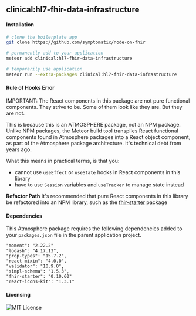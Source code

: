 ##  clinical:hl7-fhir-data-infrastructure   


#### Installation  

```bash
# clone the boilerplate app
git clone https://github.com/symptomatic/node-on-fhir  

# permanently add to your application
meteor add clinical:hl7-fhir-data-infrastructure  

# temporarily use application
meteor run --extra-packages clinical:hl7-fhir-data-infrastructure  
```


#### Rule of Hooks Error

IMPORTANT:  The React components in this package are not pure functional components.  They strive to be.  Some of them look like they are.  But they are not.  

This is because this is an ATMOSPHERE package, not an NPM package.  Unlike NPM packages, the Meteor build tool transpiles React functional components found in Atmosphere packages into a React object component, as part of the Atmosphere package architecture.  It's technical debt from years ago.  

What this means in practical terms, is that you:  

  - cannot use `useEffect` or `useState` hooks in React components in this library
  - have to use `Session` variables and `useTracker` to manage state instead

**Refactor Path**
It's recommended that pure React components in this library be refactored into an NPM library, such as the [fhir-starter](https://github.com/clinical-meteor/fhir-starter) package


#### Dependencies

This Atmosphere package requires the following dependencies added to your `packages.json` file in the parent application project.  

```
"moment": "2.22.2"
"lodash": "4.17.13",
"prop-types": "15.7.2",
"react-mixin": "4.0.0",
"validator": "10.9.0",
"simpl-schema": "1.5.3",
"fhir-starter": "0.10.60"
"react-icons-kit": "1.3.1"
```


#### Licensing  
![MIT License](https://img.shields.io/badge/license-MIT-blue.svg)
